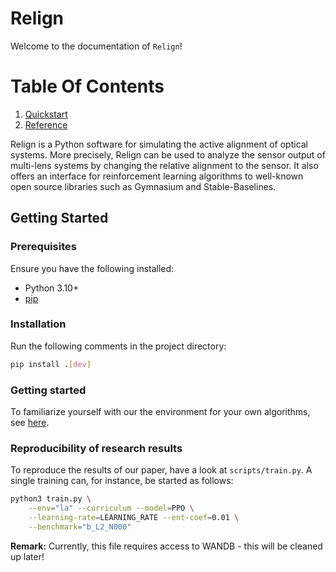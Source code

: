 # Relign

Welcome to the documentation of `Relign`!

# Table Of Contents

1. [Quickstart](quickstart.md)
2. [Reference](reference.md)



Relign is a Python software for simulating the active alignment of optical
systems. More precisely, Relign can be used to analyze the sensor output of
multi-lens systems by changing the relative alignment to the sensor. It also
offers an interface for reinforcement learning algorithms to well-known open
source libraries such as Gymnasium and Stable-Baselines.

## Getting Started

### Prerequisites

Ensure you have the following installed:
- Python 3.10+
- [pip](https://pip.pypa.io/en/stable/installation/)

### Installation

Run the following comments in the project directory:
```sh
pip install .[dev]
```

### Getting started

To familiarize yourself with our the environment for your own algorithms, see
[here](getting_started).

### Reproducibility of research results

To reproduce the results of our paper, have a look at `scripts/train.py`.
A single training can, for instance, be started as follows:


```sh
python3 train.py \
    --env="la" --curriculum --model=PPO \
    --learning-rate=LEARNING_RATE --ent-coef=0.01 \
    --benchmark="b_L2_N000"
```

**Remark:** Currently, this file requires access to WANDB - this will be cleaned up later!



